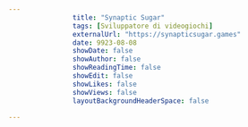---
                title: "Synaptic Sugar"
                tags: [Sviluppatore di videogiochi]
                externalUrl: "https://synapticsugar.games"
                date: 9923-08-08
                showDate: false
                showAuthor: false
                showReadingTime: false
                showEdit: false
                showLikes: false
                showViews: false
                layoutBackgroundHeaderSpace: false
                ---

